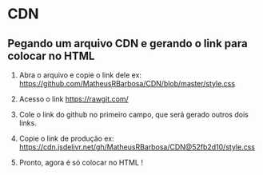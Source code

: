 # CDN

## Pegando um arquivo CDN e gerando o link para colocar no HTML

1. Abra o arquivo e copie o link dele ex:
https://github.com/MatheusRBarbosa/CDN/blob/master/style.css

2. Acesso o link https://rawgit.com/

3. Cole o link do github no primeiro campo, que será gerado outros dois links.

4. Copie o link de produção ex:
https://cdn.jsdelivr.net/gh/MatheusRBarbosa/CDN@52fb2d10/style.css

5. Pronto, agora é só colocar no HTML !
